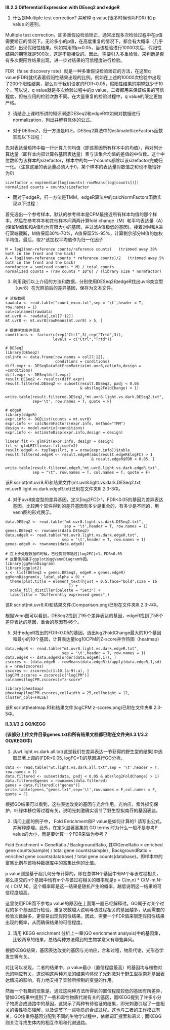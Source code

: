 **III.2.3 Differential Expression with DEseq2 and edgeR**

1. 什么是Multiple test correction? 并解释 q value(很多时候也叫FDR) 和 p value 的差别。

Multiple test correction，即多重假设检验矫正，通常出现多次检验过程中在p值需要矫正的情况下。无论多小的p值，在高度重复的情况下，都会有大概率（几乎必然）出现假阳性结果。例如常用的p=0.05，当该检验进行10000次后，假阳性结果的期望就是500次，这是不能接受的。因此，需要引入多重检验，来判断是否有多次假阳性结果出现，进一步对结果的可信程度进行检验。

FDR（false discovery rate）就是一种多重假设检验矫正的方法，在这里q value(FDR)就代表着假阳性结果出现的比例。例如在上述的10000次检验中出现了200个阳性结果，那么对于我们设定的FDR<0.05，假阳性结果的期望就少于10个。可以说，q value就是多次检验过程中的p value，二者都用来保证结果的可信程度，但被应用的检验次数不同。在大量重复的检验过程中，q value的限定更加严格。

2. 请结合上课时所讲的知识阐述DESeq2和edgeR中如何对数据进行 normalization，列出并解释具体的公式。

- 对于DESeq2，归一方法是RLE。DESeq2算法中的estimateSizeFactors函数实现以下过程：

先对表达量矩阵中每一行计算几何均值（即该基因所有样本中的均值），再对列计算达量（即样本内部计算各基因表达量）表与该集合均值的差值的中位数。这个中位数即为该样本的sizefactor，样本中的每一个counts都除以该sizefactor完成归一化。（注意这里的表达量必须大于0，某个样本的表达量对数值之和也不能恰好为0）
```
sizefactor = exp(median[log(counts)-rowMeans(log[counts])])
normalized counts = counts/sizefactor
```
- 而对于edgeR，归一方法是TMM。edgeR算法中的calcNormFactors函数实现以下过程：

首先选出一个参考样本，默认的参考样本是CPM最接近所有样本均值的那个样本。然后在参考样本和其他样本间两两计算fold change（M）和平均表达量（A）(保留M值和和A值均为有限大小的基因，并过滤A值极低的基因)。接着对M和A进行双端截断，M值保留30%-70%，A值保留5%-95%，计算剩余部分M值的加权平均值。最后，取2^该加权平均值作为归一化因子
```
M = log2(non-reference counts/reference counts)   (trimmed away 30% both in the front and the back)
A = log2(non-reference counts * reference counts)/2   (trimmed away 5% both in the front and the back)
normfactor = sum(read counts * M) / total counts
normalized counts = (raw counts * 10^6) / (library size * normfactor)
```

3. 利用我们以上介绍的方法和数据，分别使用DESeq2和edgeR找出uvr8突变型（uvr8）在光照前后的差异基因，保存为文本文件。
```
# 读取数据
rawdata <- read.table("count_exon.txt",sep = '\t',header = T, row.names = 1)
col=colnames(rawdata)
mt.uvr8 <- rawdata[,col[7:12]]
mt.uvr8 <- mt.uvr8[rowMeans(mt.uvr8) > 5, ]

# 提供样本条件信息
conditions <- factor(c(rep("Ctrl",3),rep("Trtd",3)),
                     levels = c("Ctrl","Trtd"))

# DESeq2
library(DESeq2)
colinfo <- data.frame(row.names = col[7:12],
                      conditions = conditions)
diff.expr <- DESeqDataSetFromMatrix(mt.uvr8,colinfo,design = ~conditions)
diff.expr <- DESeq(diff.expr)
result.DESeq2 <- results(diff.expr)
result.filtered.DESeq2 <- subset(result.DESeq2, padj < 0.05 
                                 & abs(log2FoldChange) > 1)

write.table(result.filtered.DESeq2,"mt.uvr8.light.vs.dark.DESeq2.txt",
            sep='\t', row.names = T, quote = F)

# edgeR
library(edgeR)
expr.info <- DGEList(counts = mt.uvr8) 
expr.info <- calcNormFactors(expr.info, method="TMM")
design <- model.matrix(~conditions)
expr.info <- estimateDisp(expr.info,design = design)

linear.fit <- glmFit(expr.info, design = design)
lrt <- glmLRT(linear.fit,coef=2)
result.edgeR <- topTags(lrt, n = nrow(expr.info))$table
result.filtered.edgeR <- result.edgeR[abs(result.edgeR$logFC) > 1 
                                      & result.edgeR$FDR < 0.05, ]

write.table(result.filtered.edgeR,"mt.uvr8.light.vs.dark.edgeR.txt",
            sep = "\t", row.names = T, col.names = T, quote = F)
```
该R script(mt.uvr8.R)和结果文件(mt.uvr8.light.vs.dark.DESeq2.txt, mt.uvr8.light.vs.dark.edgeR.txt)已附在文件夹III.2.3-3中。

4. 对于uvr8突变型的差异基因，定义|log2FC|>1，FDR<0.05的基因为差异表达基因。比较两个软件得到的差异基因有多少是重合的，有多少是不同的，用venn图的形式展示。
```
data.DESeq2 <- read.table("mt.uvr8.light.vs.dark.DESeq2.txt",
                          sep = '\t',header = T, row.names = 1)
genes.DESeq2 <- rownames(data.DESeq2)
data.edgeR <- read.table("mt.uvr8.light.vs.dark.edgeR.txt",
                         sep = '\t',header = T, row.names = 1)
genes.edgeR <- rownames(data.edgeR)

# 在上步处理数据的时候，已经提前筛选过|log2FC|>1，FDR<0.05
# 这里使用基于ggplot的ggVennDiagram作图。
library(ggVennDiagram)
library(ggplot2)
x <- list(DESeq2 = genes.DESeq2, edgeR = genes.edgeR)
ggVennDiagram(x, label_alpha = 0) +
  theme(plot.title = element_text(hjust = 0.5,face="bold",size = 16
                            )) +
  scale_fill_distiller(palette = "Set3") +
  labs(title = "Differently expressed genes",)
```
该R script(mt.uvr8.R)和结果文件(Comparison.png)已附在文件夹III.2.3-4中。

根据Venn图可以看到，DESeq2找到了95个差异表达的基因，edgeR找到了58个差异表达的基因，重合的基因有46个。

5. 对于edgeR找出的FDR<0.05的基因，选出log2FoldChange最大的10个基因和最小的10个基因，计算表达量log10CPM的Z-score并作热图（heatmap）
```
data.edgeR <- read.table("mt.uvr8.light.vs.dark.edgeR.txt",
                         sep = '\t',header = T, row.names = 1)
data.edgeR <- data.edgeR[order(data.edgeR[,1]), ]
zscores <- (data.edgeR - rowMeans(data.edgeR))/apply(data.edgeR,1,sd)
a = nrow(zscores)
zscores <- zscores[c(1:10,(a-9):a), ]
logCPM.zscores = zscores[c("logCPM")]
colnames(logCPM.zscores)="z-score"

library(pheatmap)
pheatmap(logCPM.zscores,cellwidth = 25,cellheight = 12, cluster_cols=FALSE)
```
该R script(heatmap.R)和结果文件(logCPM z-scores.png)已附在文件夹III.2.3-5中。

**II.3.1/3.2 GO/KEGG**

**(该部分上传文件目录genes.txt和所有结果文档都已附在文件夹II.3.1/3.2 GO/KEGG中)**

1. 从wt.light.vs.dark.all.txt(这是我们在差异表达一节获得的野生型的结果)中选取显著上调的(FDR<0.05, logFC>1)的基因进行GO分析。
```
data <- read.table("wt.light.vs.dark.all.txt",sep = '\t',header = T, row.names = 1)
data.filtered <- subset(data, padj < 0.05 & abs(log2FoldChange) > 1)
data.filtered$genes = rownames(data.filtered)
genes = data.filtered[c("genes")]
write.table(genes,"genes.txt",sep='\t',row.names = F,col.names = F, quote = F)
```
根据GO结果可以看到，这些表达改变的基因与光合作用，光响应，紫外损伤保护，叶绿体移位等过程有关，说明光刺激确实调节了野生型拟南芥的基因表达。

2. 请问上面的例子中， Fold Enrichment和P value是如何计算的? 请写出公式，并解释原理。此外，在定义显著富集的 GO terms 时为什么一般不是参考P value的大小，而是要计算一个FDR来做为参考？

Fold Enrichment = GeneRatio / BackgroundRatio, 其中GeneRatio = enriched gene counts(sample) / total gene counts(sample) , BackgroundRatio = enriched gene counts(database) / total gene counts(database)，即样本中的富集比例与该物种数据库中的富集比例的比值。

p value则是基于超几何分布计算的，即在总体N个基因中有M个与该过程相关，那么提交的n个基因中恰有m个与该过程相关的概率就是p = C(m,n) * C(M-m,N-n) / C(M,N)，这个概率即是这一结果是随机产生的概率，越低说明这一结果的可信程度越高。

这里使用FDR而不参考p value的原因在上面第一题已经解释过。GO属于对某个过程的多个基因进行检验，重复次数越大说明与该过程相关的基因越多，从而需要的检验次数越多，更容易出现假阳性结果。因此，需要一个FDR值来限定假阳性结果出现的概率，从而确保结果的可信程度。

3. 请用 KEGG enrichment 分析上一章(GO enrichment analysis)中的基因集，比较两章的结果，总结两种方法得到的生物学意义有哪些异同。

根据KEGG结果，基因表达改变的基因与光响应，合和过程，物质代谢，光形态学发生等有关。

对比可以发现，二者的结果中，p value最小（置信程度最高）的基因均与植物对光的响应有关，这说明这两种方法的结果均体现了光刺激对于野生型拟南芥基因表达情况的影响，有力地支持了实验所控制的变量的作用。

然而一个有趣的现象是，通过这两种方法所得到的置信程度较低的基因有所差异，譬如GO结果中提到了一些和毒性物质代谢有关的基因，而KEGG提到了许多小分子物质合成通路中的基因，这揭示了两种有待验证的结果，即光刺激引起了一些相关的毒性物质降解，以及调节了一些物质的合成过程。这也与二者的工作模式有关，GO注重将基因分配到不同的生物学过程中，依赖词汇搜索和语义；而KEGG则关注寻找生体内的相互作用和代谢通路。


